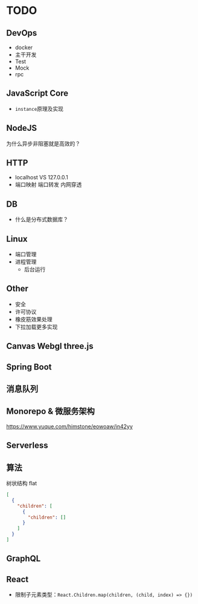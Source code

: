 # TODO

## DevOps

- docker
- 主干开发
- Test
- Mock
- rpc

## JavaScript Core

- `instance`原理及实现

## NodeJS

为什么异步非阻塞就是高效的？

## HTTP

- localhost VS 127.0.0.1
- 端口映射 端口转发 内网穿透

## DB

- 什么是分布式数据库？

## Linux

- 端口管理
- 进程管理
  - 后台运行

## Other

- 安全
- 许可协议
- 橡皮筋效果处理
- 下拉加载更多实现

## Canvas Webgl three.js

## Spring Boot

## 消息队列

## Monorepo & 微服务架构

https://www.yuque.com/himstone/eowoaw/in42yy

## Serverless

## 算法

树状结构 flat

```JSON
[
  {
    "children": [
      {
        "children": []
      }
    ]
  }
]
```

## GraphQL

## React

- 限制子元素类型：`React.Children.map(children, (child, index) => {})`
